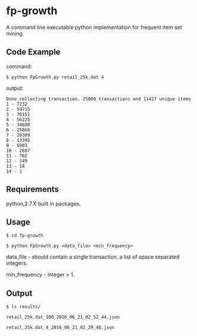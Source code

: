 # fp-growth
A command line executable python implementation for frequent item set mining. 

## Code Example
command:

    $ python FpGrowth.py retail_25k.dat 4
    
output:


    Done collecting transaction. 25000 transactions and 11427 unique items
    1 - 7232
    2 - 54715
    3 - 76151
    4 - 56225
    5 - 34608
    6 - 25868
    7 - 20309
    8 - 13395
    9 - 6903
    10 - 2687
    11 - 762
    12 - 149
    13 - 18
    14 - 1
    
    
## Requirements

  python,2.7.X built in packages.
  
  
## Usage
    
    $ cd fp-growth
    
    $ python FpGrowth.py <data_file> <min_frequency>
  
data_file - should contain a single transaction, a list of space separated integers.

min_frequency - integer > 1.


## Output

    $ ls results/
    
    retail_25k.dat_100_2016_06_21_02_52_44.json
    
    retail_25k.dat_4_2016_06_21_02_29_48.json




